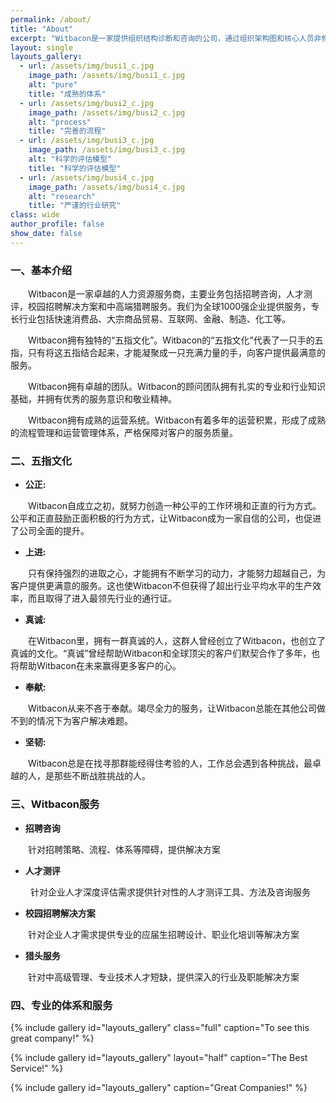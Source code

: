 ```yaml
---
permalink: /about/
title: "About"
excerpt: "Witbacon是一家提供组织结构诊断和咨询的公司，通过组织架构图和核心人员非修饰正面照片，即可帮助您发现管理问题，解决管理症结。"
layout: single
layouts_gallery:
  - url: /assets/img/busi1_c.jpg
    image_path: /assets/img/busi1_c.jpg
    alt: "pure"
    title: "成熟的体系"
  - url: /assets/img/busi2_c.jpg
    image_path: /assets/img/busi2_c.jpg
    alt: "process"
    title: "完善的流程"
  - url: /assets/img/busi3_c.jpg
    image_path: /assets/img/busi3_c.jpg
    alt: "科学的评估模型"
    title: "科学的评估模型"
  - url: /assets/img/busi4_c.jpg
    image_path: /assets/img/busi4_c.jpg
    alt: "research"
    title: "严谨的行业研究"
class: wide
author_profile: false
show_date: false
---
```


### 一、基本介绍

&emsp;&emsp;Witbacon是一家卓越的人力资源服务商，主要业务包括招聘咨询，人才测评，校园招聘解决方案和中高端猎聘服务。我们为全球1000强企业提供服务，专长行业包括快速消费品、大宗商品贸易、互联网、金融、制造、化工等。

&emsp;&emsp;Witbacon拥有独特的“五指文化”。Witbacon的“五指文化”代表了一只手的五指，只有将这五指结合起来，才能凝聚成一只充满力量的手，向客户提供最满意的服务。

&emsp;&emsp;Witbacon拥有卓越的团队。Witbacon的顾问团队拥有扎实的专业和行业知识基础，并拥有优秀的服务意识和敬业精神。

&emsp;&emsp;Witbacon拥有成熟的运营系统。Witbacon有着多年的运营积累，形成了成熟的流程管理和运营管理体系，严格保障对客户的服务质量。

### 二、五指文化

- **公正:**

&emsp;&emsp;Witbacon自成立之初，就努力创造一种公平的工作环境和正直的行为方式。公平和正直鼓励正面积极的行为方式，让Witbacon成为一家自信的公司，也促进了公司全面的提升。

- **上进:**

&emsp;&emsp;只有保持强烈的进取之心，才能拥有不断学习的动力，才能努力超越自己，为客户提供更满意的服务。这也使Witbacon不但获得了超出行业平均水平的生产效率，而且取得了进入最领先行业的通行证。

- **真诚:**

&emsp;&emsp;在Witbacon里，拥有一群真诚的人，这群人曾经创立了Witbacon，也创立了真诚的文化。“真诚”曾经帮助Witbacon和全球顶尖的客户们默契合作了多年，也将帮助Witbacon在未来赢得更多客户的心。

- **奉献:**

&emsp;&emsp;Witbacon从来不吝于奉献。竭尽全力的服务，让Witbacon总能在其他公司做不到的情况下为客户解决难题。

- **坚韧:**

&emsp;&emsp;Witbacon总是在找寻那群能经得住考验的人，工作总会遇到各种挑战，最卓越的人，是那些不断战胜挑战的人。

### 三、Witbacon服务

- **招聘咨询**

&emsp;&emsp;针对招聘策略、流程、体系等障碍，提供解决方案

- **人才测评**

&emsp;&emsp; 针对企业人才深度评估需求提供针对性的人才测评工具、方法及咨询服务

- **校园招聘解决方案**

&emsp;&emsp;针对企业人才需求提供专业的应届生招聘设计、职业化培训等解决方案 

- **猎头服务**

&emsp;&emsp;针对中高级管理、专业技术人才短缺，提供深入的行业及职能解决方案

### 四、专业的体系和服务

{% include gallery id="layouts_gallery" class="full" caption="To see this great company!" %}

{% include gallery id="layouts_gallery" layout="half" caption="The Best Service!" %}

{% include gallery id="layouts_gallery" caption="Great Companies!" %}
